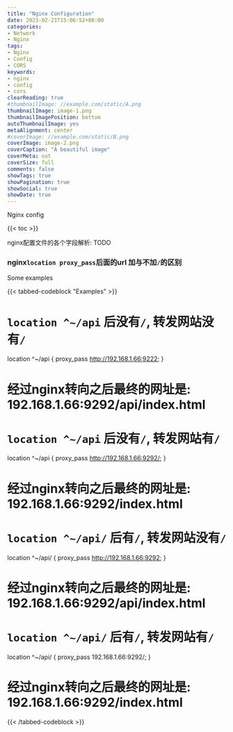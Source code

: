 ```yaml
---
title: "Nginx Configuration"
date: 2023-02-21T15:06:52+08:00
categories:
- Network
- Nginx
tags:
- Nginx
- Config
- CORS
keywords:
- nginx
- config
- cors
clearReading: true
#thumbnailImage: //example.com/static/A.png
thumbnailImage: image-1.png
thumbnailImagePosition: bottom
autoThumbnailImage: yes
metaAlignment: center
#coverImage: //example.com/static/B.png
coverImage: image-2.png
coverCaption: "A beautiful image"
coverMeta: out
coverSize: full
comments: false
showTags: true
showPagination: true
showSocial: true
showDate: true
---
```


Nginx config
<!--more-->

{{< toc >}}

nginx配置文件的各个字段解析: TODO


### nginx`location proxy_pass`后面的url 加与不加`/`的区别

Some examples

{{< tabbed-codeblock "Examples" >}}
<!-- tab one -->
# `location ^~/api` 后没有`/`, 转发网站没有`/`

location ^~/api {
    proxy_pass http://192.168.1.66:9222;
}
# 经过nginx转向之后最终的网址是: 192.168.1.66:9292/api/index.html
<!-- endtab -->


<!-- tab two -->
# `location ^~/api` 后没有`/`, 转发网站有`/`

location ^~/api {
    proxy_pass http://192.168.1.66:9292/;
}
# 经过nginx转向之后最终的网址是: 192.168.1.66:9292/index.html
<!-- endtab -->

<!-- tab three -->
# `location ^~/api/` 后有`/`, 转发网站没有`/`

location ^~/api/ {
    proxy_pass http://192.168.1.66:9292;
}
# 经过nginx转向之后最终的网址是: 192.168.1.66:9292/api/index.html
<!-- endtab -->

<!-- tab four -->
# `location ^~/api/` 后有`/`, 转发网站有`/`

location ^~/api/ {
    proxy_pass 192.168.1.66:9292/;
}
# 经过nginx转向之后最终的网址是: 192.168.1.66:9292/index.html
<!-- endtab -->
{{< /tabbed-codeblock >}}


